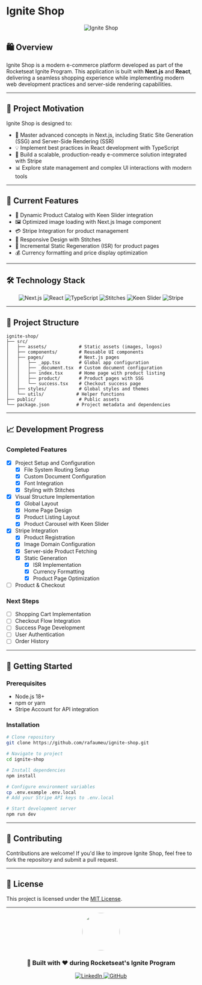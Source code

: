 # Ignite Shop

<p align="center">
  <img src="https://img.shields.io/badge/%F0%9F%9B%8D-Ignite%20Shop-blueviolet?style=for-the-badge" alt="Ignite Shop">
</p>

## 🛍️ Overview

Ignite Shop is a modern e-commerce platform developed as part of the Rocketseat Ignite Program. This application is built with **Next.js** and **React**, delivering a seamless shopping experience while implementing modern web development practices and server-side rendering capabilities.

---

## 🎯 Project Motivation

Ignite Shop is designed to:

- 🧠 Master advanced concepts in Next.js, including Static Site Generation (SSG) and Server-Side Rendering (SSR)
- 💡 Implement best practices in React development with TypeScript
- 🔧 Build a scalable, production-ready e-commerce solution integrated with Stripe
- 📊 Explore state management and complex UI interactions with modern tools

---

## 🌟 Current Features

- 🎨 Dynamic Product Catalog with Keen Slider integration
- 🖼️ Optimized image loading with Next.js Image component
- 💳 Stripe Integration for product management
- 📱 Responsive Design with Stitches
- 🎯 Incremental Static Regeneration (ISR) for product pages
- 💰 Currency formatting and price display optimization

---

## 🛠️ Technology Stack

<p align="center">
  <img src="https://img.shields.io/badge/Next.js-000000?style=for-the-badge&logo=next.js&logoColor=white" alt="Next.js">
  <img src="https://img.shields.io/badge/React-61DAFB?style=for-the-badge&logo=react&logoColor=black" alt="React">
  <img src="https://img.shields.io/badge/TypeScript-3178C6?style=for-the-badge&logo=typescript&logoColor=white" alt="TypeScript">
  <img src="https://img.shields.io/badge/Stitches-000000?style=for-the-badge&logo=css3&logoColor=white" alt="Stitches">
  <img src="https://img.shields.io/badge/Keen%20Slider-FF6B6B?style=for-the-badge" alt="Keen Slider">
  <img src="https://img.shields.io/badge/Stripe-008CDD?style=for-the-badge&logo=stripe&logoColor=white" alt="Stripe">
</p>

---

## 📂 Project Structure

```plaintext
ignite-shop/
├── src/
│   ├── assets/            # Static assets (images, logos)
│   ├── components/        # Reusable UI components
│   ├── pages/             # Next.js pages
│   │   ├── _app.tsx       # Global app configuration
│   │   ├── _document.tsx  # Custom document configuration
│   │   ├── index.tsx      # Home page with product listing
│   │   ├── product/       # Product pages with SSG
│   │   └── success.tsx    # Checkout success page
│   ├── styles/            # Global styles and themes
│   └── utils/            # Helper functions
├── public/                # Public assets
└── package.json          # Project metadata and dependencies
```

---

## 📈 Development Progress

### Completed Features

- [x] Project Setup and Configuration
  - [x] File System Routing Setup
  - [x] Custom Document Configuration
  - [x] Font Integration
  - [x] Styling with Stitches
- [x] Visual Structure Implementation
  - [x] Global Layout
  - [x] Home Page Design
  - [x] Product Listing Layout
  - [x] Product Carousel with Keen Slider
- [x] Stripe Integration
  - [x] Product Registration
  - [x] Image Domain Configuration
  - [x] Server-side Product Fetching
  - [x] Static Generation
    - [x] ISR Implementation
    - [x] Currency Formatting
    - [x] Product Page Optimization
- [ ] Product & Checkout

### Next Steps

- [ ] Shopping Cart Implementation
- [ ] Checkout Flow Integration
- [ ] Success Page Development
- [ ] User Authentication
- [ ] Order History

---

## 🚀 Getting Started

### Prerequisites

- Node.js 18+
- npm or yarn
- Stripe Account for API integration

### Installation

```bash
# Clone repository
git clone https://github.com/rafaumeu/ignite-shop.git

# Navigate to project
cd ignite-shop

# Install dependencies
npm install

# Configure environment variables
cp .env.example .env.local
# Add your Stripe API keys to .env.local

# Start development server
npm run dev
```

---

## 👥 Contributing

Contributions are welcome! If you'd like to improve Ignite Shop, feel free to fork the repository and submit a pull request.

---

## 📜 License

This project is licensed under the [MIT License](LICENSE).

---

<p align="center">
  <img src="https://github.com/rafaumeu.png" width="100" height="100" style="border-radius: 50%;">
</p>
<h3 align="center">🚀 Built with ❤️ during Rocketseat's Ignite Program</h3>
<p align="center">
  <a href="https://www.linkedin.com/in/rafael-dias-zendron-528290132/">
    <img src="https://img.shields.io/badge/LinkedIn-0077B5?style=for-the-badge&logo=linkedin&logoColor=white" alt="LinkedIn">
  </a>
  <a href="https://github.com/rafaumeu/ignite-shop">
    <img src="https://img.shields.io/badge/GitHub-100000?style=for-the-badge&logo=github&logoColor=white" alt="GitHub">
  </a>
</p>
